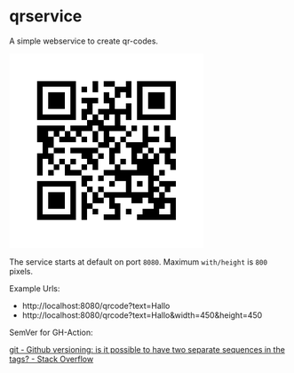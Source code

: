 # qrservice

A simple webservice to create qr-codes.

![](docs/qrcode.png)

The service starts at default on port ``8080``.
Maximum ``with/height`` is ``800`` pixels.


Example Urls:
* http://localhost:8080/qrcode?text=Hallo
* http://localhost:8080/qrcode?text=Hallo&width=450&height=450

SemVer for GH-Action:

[git - Github versioning: is it possible to have two separate sequences in the tags? - Stack Overflow](https://stackoverflow.com/questions/73121689/github-versioning-is-it-possible-to-have-two-separate-sequences-in-the-tags)